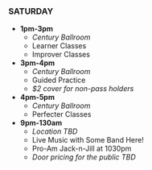 ### SATURDAY

* __1pm-3pm__
  * _Century Ballroom_
  * Learner Classes
  * Improver Classes
* __3pm-4pm__
  * _Century Ballroom_
  * Guided Practice
  * _$2 cover for non-pass holders_
* __4pm-5pm__
  * _Century Ballroom_
  * Perfecter Classes
* __9pm-130am__
  * _Location TBD_
  * Live Music with Some Band Here!
  * Pro-Am Jack-n-Jill at 1030pm
  * _Door pricing for the public TBD_
